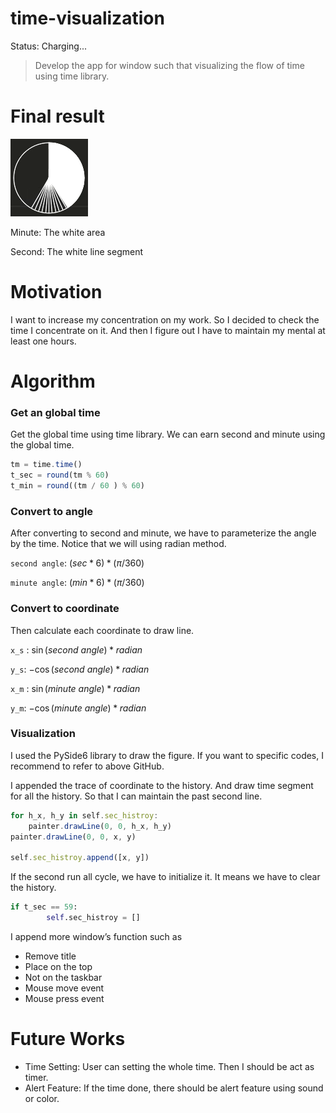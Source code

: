 # time-visualization

Status: Charging...

> Develop the app for window such that visualizing the flow of time using time library.
> 


# Final result

![running-demo](./src/running-demo.gif)

Minute: The white area

Second: The white line segment

# Motivation

I want to increase my concentration on my work. So I decided to check the time I concentrate on it. And then I figure out I have to maintain my mental at least one hours.

# Algorithm


### Get an global time

Get the global time using time library. We can earn second and minute using the global time.

```jsx
tm = time.time()
t_sec = round(tm % 60)
t_min = round((tm / 60 ) % 60)
```

### Convert to angle

After converting to second and minute, we have to parameterize the angle by the time. Notice that we will using radian method.

`second angle`:  $(sec * 6) * (\pi / 360 )$

`minute angle`:  $(min * 6) * (\pi / 360 )$

### Convert to coordinate

Then calculate each coordinate to draw line.

`x_s` : $\sin(second\ angle) * radian$

`y_s`: $-\cos(second\ angle) * radian$

`x_m` : $\sin(minute\ angle) * radian$

`y_m`: $-\cos(minute\ angle) * radian$

### Visualization

I used the PySide6 library to draw the figure. If you want to specific codes, I recommend to refer to above GitHub.

I appended the trace of coordinate to the history. And draw time segment for all the history. So that I can maintain the past second line.

```jsx
for h_x, h_y in self.sec_histroy:
    painter.drawLine(0, 0, h_x, h_y)
painter.drawLine(0, 0, x, y)

self.sec_histroy.append([x, y])
```

If the second run all cycle, we have to initialize it. It means we have to clear the history.

```python
if t_sec == 59:
		self.sec_histroy = []
```

I append more window’s function such as 

- Remove title
- Place on the top
- Not on the taskbar
- Mouse move event
- Mouse press event

# Future Works


- Time Setting: User can setting the whole time. Then I should be act as timer.
- Alert Feature: If the time done, there should be alert feature using sound or color.
